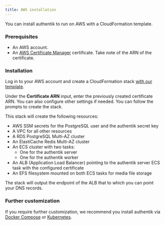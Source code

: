 ```yaml
---
title: AWS installation
---
```


You can install authentik to run on AWS with a CloudFormation template.

### Prerequisites

- An AWS account.
- An [AWS Certificate Manager](https://aws.amazon.com/certificate-manager/) certificate. Take note of the ARN of the certificate.

### Installation

Log in to your AWS account and create a CloudFormation stack [with our template](https://console.aws.amazon.com/cloudformation/home#/stacks/create/review?stackName=authentik&templateURL=https://authentik-cloudformation-templates.s3.amazonaws.com/authentik.ecs.latest.yaml).

Under the **Certificate ARN** input, enter the previously created certificate ARN. You can also configure other settings if needed. You can follow the prompts to create the stack.

This stack will create the following resources:

- AWS SSM secrets for the PostgreSQL user and the authentik secret key
- A VPC for all other resources
- A RDS PostgreSQL Multi-AZ cluster
- An ElastiCache Redis Multi-AZ cluster
- An ECS cluster with two tasks:
    - One for the authentik server
    - One for the authentik worker
- An ALB (Application Load Balancer) pointing to the authentik server ECS task with the configured certificate
- An EFS filesystem mounted on both ECS tasks for media file storage

The stack will output the endpoint of the ALB that to which you can point your DNS records.

### Further customization

If you require further customization, we recommend you install authentik via [Docker Compose](./docker-compose.mdx) or [Kubernetes](./kubernetes.md).
